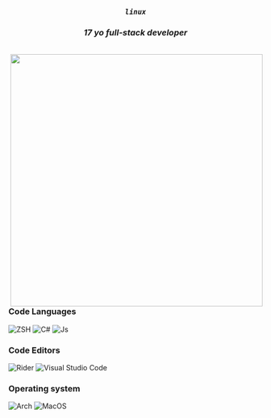 <div align="center">
  
### *`linux`*
### *17 yo full-stack developer*
<br/>

</div>
<img align="right" src="https://external-content.duckduckgo.com/iu/?u=https%3A%2F%2Fart.pixilart.com%2F58d01e0a6303df2.png&f=1&nofb=1" width="500">

### Code Languages
![ZSH](https://img.shields.io/badge/Zsh%20-A8FEFF?style=for-the-badge&logo=gnu-bash&logoColor=000000)
![C#](https://img.shields.io/badge/CSharp%20-A8FEFF?style=for-the-badge&logo=csharp&logoColor=000000)
![Js](https://img.shields.io/badge/JavaScript%20-A8FEFF?style=for-the-badge&logo=javascript&logoColor=000000)

### Code Editors  
![Rider](https://img.shields.io/badge/%20Rider-A8FEFF?style=for-the-badge&logo=rider&logoColor=000000)
![Visual Studio Code](https://img.shields.io/badge/%20VSCode-A8FEFF?style=for-the-badge&logo=visual-studio-code&logoColor=000000)

### Operating system
![Arch](https://img.shields.io/badge/Arch%20-A8FEFF?style=for-the-badge&logo=arch-linux&logoColor=000000)
![MacOS](https://img.shields.io/badge/MacOS%20-A8FEFF?style=for-the-badge&logo=macos&logoColor=000000)
